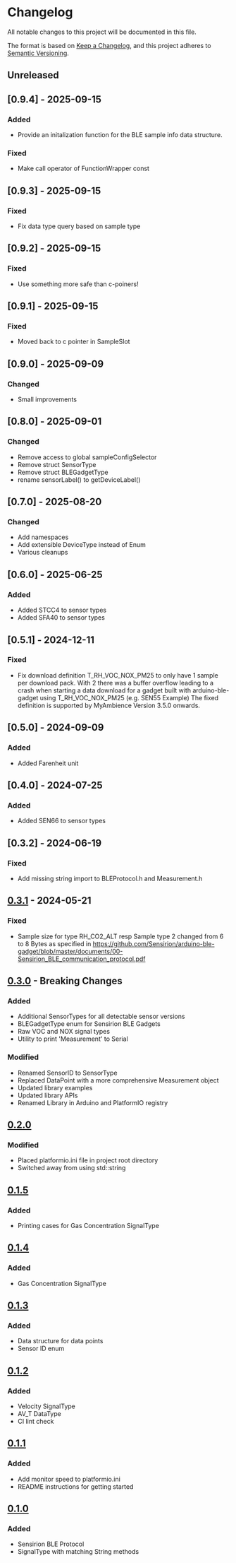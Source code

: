 # Changelog

All notable changes to this project will be documented in this file.

The format is based on [Keep a Changelog](https://keepachangelog.com/en/1.0.0/),
and this project adheres to [Semantic Versioning](https://semver.org/spec/v2.0.0.html).

## Unreleased

## [0.9.4] - 2025-09-15

### Added
- Provide an initalization function for the BLE sample info
  data structure.
### Fixed
- Make call operator of FunctionWrapper const

## [0.9.3] - 2025-09-15

### Fixed

- Fix data type query based on sample type

## [0.9.2] - 2025-09-15

### Fixed

- Use something more safe than c-poiners!

## [0.9.1] - 2025-09-15

### Fixed

- Moved back to c pointer in SampleSlot

## [0.9.0] - 2025-09-09

### Changed

- Small improvements

## [0.8.0] - 2025-09-01

### Changed

- Remove access to global sampleConfigSelector
- Remove struct SensorType
- Remove struct BLEGadgetType
- rename sensorLabel() to getDeviceLabel()

## [0.7.0] - 2025-08-20

### Changed

- Add namespaces
- Add extensible DeviceType instead of Enum
- Various cleanups

## [0.6.0] - 2025-06-25

### Added
- Added STCC4 to sensor types
- Added SFA40 to sensor types

## [0.5.1] - 2024-12-11

### Fixed

- Fix download definition T_RH_VOC_NOX_PM25 to only have 1 sample per download pack.
  With 2 there was a buffer overflow leading to a crash when starting a data download 
  for a gadget built with arduino-ble-gadget using T_RH_VOC_NOX_PM25 (e.g. SEN55 Example)
  The fixed definition is supported by MyAmbience Version 3.5.0 onwards.

## [0.5.0] - 2024-09-09

### Added
- Added Farenheit unit

## [0.4.0] - 2024-07-25

### Added
- Added SEN66 to sensor types

## [0.3.2] - 2024-06-19

### Fixed
- Add missing string import to BLEProtocol.h and Measurement.h

## [0.3.1] - 2024-05-21

### Fixed
- Sample size for type RH_CO2_ALT resp Sample type 2 changed from 6 to 8 Bytes as specified in 
  https://github.com/Sensirion/arduino-ble-gadget/blob/master/documents/00-Sensirion_BLE_communication_protocol.pdf

## [0.3.0] - Breaking Changes

### Added

-   Additional SensorTypes for all detectable sensor versions
-   BLEGadgetType enum for Sensirion BLE Gadgets
-   Raw VOC and NOX signal types
-   Utility to print 'Measurement' to Serial

### Modified

-   Renamed SensorID to SensorType
-   Replaced DataPoint with a more comprehensive Measurement object
-   Updated library examples
-   Updated library APIs
-   Renamed Library in Arduino and PlatformIO registry

## [0.2.0]

### Modified

-   Placed platformio.ini file in project root directory
-   Switched away from using std::string

## [0.1.5]

### Added

-   Printing cases for Gas Concentration SignalType

## [0.1.4]

### Added

-   Gas Concentration SignalType

## [0.1.3]

### Added

-   Data structure for data points
-   Sensor ID enum

## [0.1.2]

### Added

-   Velocity SignalType
-   AV_T DataType
-   CI lint check

## [0.1.1]

### Added

-   Add monitor speed to platformio.ini
-   README instructions for getting started

## [0.1.0]

### Added

-   Sensirion BLE Protocol
-   SignalType with matching String methods


[Unreleased]: https://github.com/sensirion/arduino-upt-core/compare/v0.3.1...HEAD
[0.3.1]: https://github.com/sensirion/arduino-upt-core/compare/v0.3.0...v0.3.1
[0.3.0]: https://github.com/sensirion/arduino-upt-core/compare/v0.2.0...v0.3.0
[0.2.0]: https://github.com/sensirion/arduino-upt-core/compare/v0.1.5...v0.2.0
[0.1.5]: https://github.com/sensirion/arduino-upt-core/compare/v0.1.4...v0.1.5
[0.1.4]: https://github.com/sensirion/arduino-upt-core/compare/v0.1.3...v0.1.4
[0.1.3]: https://github.com/sensirion/arduino-upt-core/compare/v0.1.2...v0.1.3
[0.1.2]: https://github.com/sensirion/arduino-upt-core/compare/v0.1.1...v0.1.2
[0.1.1]: https://github.com/sensirion/arduino-upt-core/compare/v0.1.0...v0.1.1
[0.1.0]: https://github.com/sensirion/arduino-upt-core/releases/tag/v0.1.0
